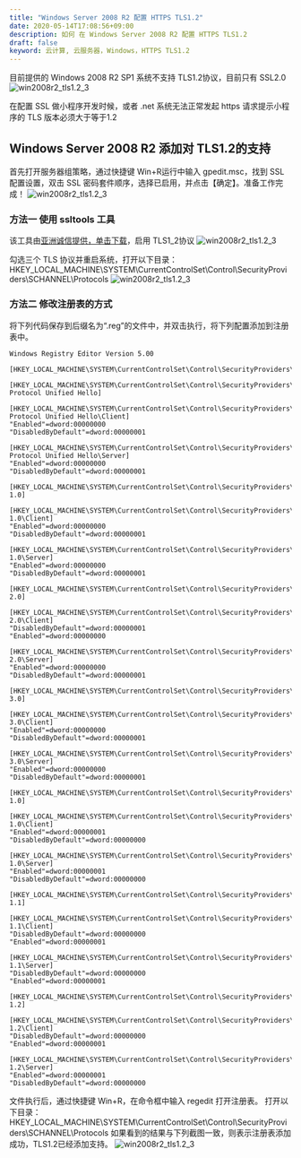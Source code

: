 ```yaml
---
title: "Windows Server 2008 R2 配置 HTTPS TLS1.2"
date: 2020-05-14T17:08:56+09:00
description: 如何 在 Windows Server 2008 R2 配置 HTTPS TLS1.2
draft: false
keyword: 云计算, 云服务器，Windows，HTTPS TLS1.2
---
```


目前提供的 Windows 2008 R2 SP1 系统不支持 TLS1.2协议，目前只有 SSL2.0
![win2008r2_tls1.2_3](../../_images/win2008r2_tls1.2_1.png)

在配置 SSL 做小程序开发时候，或者 .net 系统无法正常发起 https 请求提示小程序的 TLS 版本必须大于等于1.2

## Windows Server 2008 R2 添加对 TLS1.2的支持
首先打开服务器组策略，通过快捷键 Win+R运行中输入 gpedit.msc，找到 SSL 配置设置，双击 SSL 密码套件顺序，选择已启用，并点击【确定】。准备工作完成！
![win2008r2_tls1.2_3](../../_images/win2008r2_tls1.2_3.png)

### 方法一 使用 ssltools 工具
该工具由[亚洲诚信提供，单击下载](http://www.trustasia.com/down/ssltools.zip)，启用 TLS1_2协议
![win2008r2_tls1.2_3](../../_images/win2008r2_tls1.2_4.png)

勾选三个 TLS 协议并重启系统，打开以下目录：HKEY_LOCAL_MACHINE\SYSTEM\CurrentControlSet\Control\SecurityProviders\SCHANNEL\Protocols
![win2008r2_tls1.2_3](../../_images/win2008r2_tls1.2_5.png)

### 方法二 修改注册表的方式
将下列代码保存到后缀名为“.reg”的文件中，并双击执行，将下列配置添加到注册表中。
```
Windows Registry Editor Version 5.00
  
[HKEY_LOCAL_MACHINE\SYSTEM\CurrentControlSet\Control\SecurityProviders\SCHANNEL\Protocols]
  
[HKEY_LOCAL_MACHINE\SYSTEM\CurrentControlSet\Control\SecurityProviders\SCHANNEL\Protocols\Multi-Protocol Unified Hello]
  
[HKEY_LOCAL_MACHINE\SYSTEM\CurrentControlSet\Control\SecurityProviders\SCHANNEL\Protocols\Multi-Protocol Unified Hello\Client]
"Enabled"=dword:00000000
"DisabledByDefault"=dword:00000001
  
[HKEY_LOCAL_MACHINE\SYSTEM\CurrentControlSet\Control\SecurityProviders\SCHANNEL\Protocols\Multi-Protocol Unified Hello\Server]
"Enabled"=dword:00000000
"DisabledByDefault"=dword:00000001
  
[HKEY_LOCAL_MACHINE\SYSTEM\CurrentControlSet\Control\SecurityProviders\SCHANNEL\Protocols\PCT 1.0]
  
[HKEY_LOCAL_MACHINE\SYSTEM\CurrentControlSet\Control\SecurityProviders\SCHANNEL\Protocols\PCT 1.0\Client]
"Enabled"=dword:00000000
"DisabledByDefault"=dword:00000001
  
[HKEY_LOCAL_MACHINE\SYSTEM\CurrentControlSet\Control\SecurityProviders\SCHANNEL\Protocols\PCT 1.0\Server]
"Enabled"=dword:00000000
"DisabledByDefault"=dword:00000001
  
[HKEY_LOCAL_MACHINE\SYSTEM\CurrentControlSet\Control\SecurityProviders\SCHANNEL\Protocols\SSL 2.0]
  
[HKEY_LOCAL_MACHINE\SYSTEM\CurrentControlSet\Control\SecurityProviders\SCHANNEL\Protocols\SSL 2.0\Client]
"DisabledByDefault"=dword:00000001
"Enabled"=dword:00000000
  
[HKEY_LOCAL_MACHINE\SYSTEM\CurrentControlSet\Control\SecurityProviders\SCHANNEL\Protocols\SSL 2.0\Server]
"Enabled"=dword:00000000
"DisabledByDefault"=dword:00000001
  
[HKEY_LOCAL_MACHINE\SYSTEM\CurrentControlSet\Control\SecurityProviders\SCHANNEL\Protocols\SSL 3.0]
  
[HKEY_LOCAL_MACHINE\SYSTEM\CurrentControlSet\Control\SecurityProviders\SCHANNEL\Protocols\SSL 3.0\Client]
"Enabled"=dword:00000000
"DisabledByDefault"=dword:00000001
  
[HKEY_LOCAL_MACHINE\SYSTEM\CurrentControlSet\Control\SecurityProviders\SCHANNEL\Protocols\SSL 3.0\Server]
"Enabled"=dword:00000000
"DisabledByDefault"=dword:00000001
  
[HKEY_LOCAL_MACHINE\SYSTEM\CurrentControlSet\Control\SecurityProviders\SCHANNEL\Protocols\TLS 1.0]
  
[HKEY_LOCAL_MACHINE\SYSTEM\CurrentControlSet\Control\SecurityProviders\SCHANNEL\Protocols\TLS 1.0\Client]
"Enabled"=dword:00000001
"DisabledByDefault"=dword:00000000
  
[HKEY_LOCAL_MACHINE\SYSTEM\CurrentControlSet\Control\SecurityProviders\SCHANNEL\Protocols\TLS 1.0\Server]
"Enabled"=dword:00000001
"DisabledByDefault"=dword:00000000
  
[HKEY_LOCAL_MACHINE\SYSTEM\CurrentControlSet\Control\SecurityProviders\SCHANNEL\Protocols\TLS 1.1]
  
[HKEY_LOCAL_MACHINE\SYSTEM\CurrentControlSet\Control\SecurityProviders\SCHANNEL\Protocols\TLS 1.1\Client]
"DisabledByDefault"=dword:00000000
"Enabled"=dword:00000001
  
[HKEY_LOCAL_MACHINE\SYSTEM\CurrentControlSet\Control\SecurityProviders\SCHANNEL\Protocols\TLS 1.1\Server]
"DisabledByDefault"=dword:00000000
"Enabled"=dword:00000001 
  
[HKEY_LOCAL_MACHINE\SYSTEM\CurrentControlSet\Control\SecurityProviders\SCHANNEL\Protocols\TLS 1.2]
  
[HKEY_LOCAL_MACHINE\SYSTEM\CurrentControlSet\Control\SecurityProviders\SCHANNEL\Protocols\TLS 1.2\Client]
"DisabledByDefault"=dword:00000000
"Enabled"=dword:00000001
  
[HKEY_LOCAL_MACHINE\SYSTEM\CurrentControlSet\Control\SecurityProviders\SCHANNEL\Protocols\TLS 1.2\Server]
"Enabled"=dword:00000001
"DisabledByDefault"=dword:00000000
```
文件执行后，通过快捷键 Win+R，在命令框中输入 regedit 打开注册表。
打开以下目录：HKEY_LOCAL_MACHINE\SYSTEM\CurrentControlSet\Control\SecurityProviders\SCHANNEL\Protocols
如果看到的结果与下列截图一致，则表示注册表添加成功，TLS1.2已经添加支持。
![win2008r2_tls1.2_3](../../_images/win2008r2_tls1.2_6.png)